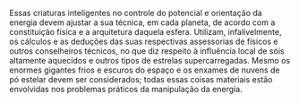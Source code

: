 ﻿Essas criaturas inteligentes no controle do potencial e orientação da energia devem ajustar a sua técnica, em cada planeta, de acordo com a constituição física e a arquitetura daquela esfera. Utilizam, infalivelmente, os cálculos e as deduções das suas respectivas assessorias de físicos e outros conselheiros técnicos, no que diz respeito à influência local de sóis altamente aquecidos e outros tipos de estrelas supercarregadas. Mesmo os enormes gigantes frios e escuros do espaço e os enxames de nuvens de pó estelar devem ser considerados; todas essas coisas materiais estão envolvidas nos problemas práticos da manipulação da energia.